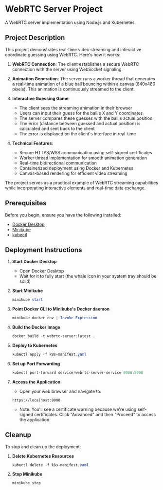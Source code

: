 # WebRTC Server Project

A WebRTC server implementation using Node.js and Kubernetes.

## Project Description

This project demonstrates real-time video streaming and interactive coordinate guessing using WebRTC. Here's how it works:

1. **WebRTC Connection**: The client establishes a secure WebRTC connection with the server using WebSocket signaling.

2. **Animation Generation**: The server runs a worker thread that generates a real-time animation of a blue ball bouncing within a canvas (640x480 pixels). This animation is continuously streamed to the client.

3. **Interactive Guessing Game**:

   - The client sees the streaming animation in their browser
   - Users can input their guess for the ball's X and Y coordinates
   - The server compares these guesses with the ball's actual position
   - The error (distance between guessed and actual position) is calculated and sent back to the client
   - The error is displayed on the client's interface in real-time

4. **Technical Features**:
   - Secure HTTPS/WSS communication using self-signed certificates
   - Worker thread implementation for smooth animation generation
   - Real-time bidirectional communication
   - Containerized deployment using Docker and Kubernetes
   - Canvas-based rendering for efficient video streaming

The project serves as a practical example of WebRTC streaming capabilities while incorporating interactive elements and real-time data exchange.

## Prerequisites

Before you begin, ensure you have the following installed:

- [Docker Desktop](https://www.docker.com/products/docker-desktop/)
- [Minikube](https://minikube.sigs.k8s.io/docs/start/)
- [kubectl](https://kubernetes.io/docs/tasks/tools/)

## Deployment Instructions

1. **Start Docker Desktop**

   - Open Docker Desktop
   - Wait for it to fully start (the whale icon in your system tray should be solid)

2. **Start Minikube**

   ```powershell
   minikube start
   ```

3. **Point Docker CLI to Minikube's Docker daemon**

   ```powershell
   minikube docker-env | Invoke-Expression
   ```

4. **Build the Docker Image**

   ```powershell
   docker build -t webrtc-server:latest .
   ```

5. **Deploy to Kubernetes**

   ```powershell
   kubectl apply -f k8s-manifest.yaml
   ```

6. **Set up Port Forwarding**

   ```powershell
   kubectl port-forward service/webrtc-server-service 8000:8000
   ```

7. **Access the Application**
   - Open your web browser and navigate to:
   ```
   https://localhost:8000
   ```
   - Note: You'll see a certificate warning because we're using self-signed certificates.
     Click "Advanced" and then "Proceed" to access the application.

## Cleanup

To stop and clean up the deployment:

1. **Delete Kubernetes Resources**

   ```powershell
   kubectl delete -f k8s-manifest.yaml
   ```

2. **Stop Minikube**
   ```powershell
   minikube stop
   ```

